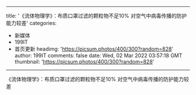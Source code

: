 
---
title: '《流体物理学》：布质口罩过滤的颗粒物不足10% 对空气中病毒传播的防护能力较差'
categories: 
 - 新媒体
 - 199IT
 - 首页更新
headimg: 'https://picsum.photos/400/300?random=828'
author: 199IT
comments: false
date: Wed, 02 Mar 2022 03:57:18 GMT
thumbnail: 'https://picsum.photos/400/300?random=828'
---

<div>   
《流体物理学》：布质口罩过滤的颗粒物不足10% 对空气中病毒传播的防护能力较差  
</div>
            